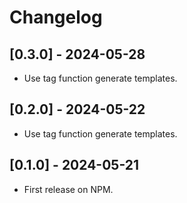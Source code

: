 # Changelog

## [0.3.0] - 2024-05-28

- Use tag function generate templates.

## [0.2.0] - 2024-05-22

- Use tag function generate templates.

## [0.1.0] - 2024-05-21

- First release on NPM.
